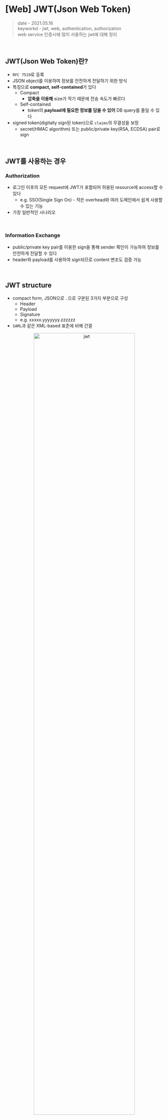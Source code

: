 # [Web] JWT(Json Web Token)
> date - 2021.05.16  
> keyworkd - jwt, web, authentication, authorization  
> web service 인증시에 많이 사용하는 jwt에 대해 정리  

<br>

## JWT(Json Web Token)란?
* `RFC 7519`로 등록
* JSON object를 이용하여 정보를 안전하게 전달하기 위한 방식
* 특징으로 **compact, self-contained**가 있다
  * Compact
    * **압축을 이용해** size가 작기 때문에 전송 속도가 빠르다
  * Self-contained
    * token의 **payload에 필요한 정보를 담을 수 있어** DB query를 줄일 수 있다
* signed token(digitally sign된 token)으로 `claims`의 무결성을 보장
  * secret(HMAC algorithm) 또는 public/private key(RSA, ECDSA) pair로 sign


<br>

## JWT를 사용하는 경우

### Authorization
* 로그인 이후의 모든 request에 JWT가 포함되어 허용된 resource에 access할 수 있다
  * e.g. SSO(Single Sign On) - 작은 overhead와 여러 도메인에서 쉽게 사용할 수 있는 기능
* 가장 일반적인 시나리오

<br>

### Information Exchange
* public/private key pair를 이용한 sign을 통해 sender 확인이 가능하여 정보를 안전하게 전달할 수 있다
* header와 payload를 사용하여 sign되므로 content 변조도 검증 가능


<br>

## JWT structure
* compact form, JSON으로 `.`으로 구분된 3가지 부분으로 구성
  * Header
  * Payload
  * Signature
  * e.g. xxxxx.yyyyyyy.zzzzzz
* `SAML`과 같은 XML-based 표준에 비해 간결

<div align="center">
  <img src="./images/jwt_structure.png" alt="jwt" width="80%" height="80%"/>
</div>

<br>

### Header
```json
{
  "alg": "HS256",
  "typ": "JWT"
}
```
* JWT의 1번째 부분
* **token type**과 **signing algorithm**(HMAC SHA256, RSA)을 가지고 있는 JSON을 `Base64Url`로 encoding
<br>

### Payload
```json
{
  "sub": "12345677890",
  "name": "John Doe",
  "admin": true
}
```
* JWT의 2반째 부분
* entity(typically, the user), additional data인 `Claims`을 가지고 있는 JSON을 `Base64Url`로 encoding
* 무결성(변조 방지)이 보장되지만 누구나 확인할 수 있다
  * 암호화되지 않은 경우 header, payload에 secret information을 포함하지 않아야 한다

#### Claims Type
claims에는 3가지 유형이 있다

* registered claims
  * 권장되는 **predefined claims**으로 claims name은 3글자 사용(payload size의 최소화를 위해)
  * iss(issuer)
    * token issuer
  * exp(expiration time)
    * expiration time으로 만료된 token 거부시 사용
  * sub(subject)
  * aud(audience)
  * [other](https://datatracker.ietf.org/doc/html/rfc7519#section-4.1)
* public claims
  * 자유롭게 정의 가능한 claims
  * 충돌 방지를 위한 방법 필요
    * [IANA JSON Web Token Registry](https://www.iana.org/assignments/jwt/jwt.xhtml)에 정의
    * namespace가 포함된 URI로 정의
* private claims
  * registered, public claims가 아닌 custom claims

<br>

### Signature
* encoded header, encoded payload를 header에 지정된 algorithm으로 sign
```js
HMACSHA256(
  base64UrlEncode(header) + "." +
  base64UrlEncode(payload),
  secret)
```
* message가 변조되지 않았음을 확인하는데 사용
* private key로 sign한 경우 발신자 확인에도 사용


<br>

## JWT는 어떻게 동작하는가?
* authentication에서 user의 credentials로 login시 JWT가 발급된다
* token은 credentials이므로 security issue 방지를 위해 주의 필요
  * e.g. expiration time을 너무 길게 설정하지 않는다, sensitive session data를 browser storage에 저장하지 않는다

```
Authorization: Bearer <token>
```
* 보호된 resource에 접근하기 위해 authentication에서 발급 받은 JWT를 `Authorization header`로 전송
  * Cookie를 사용하지 않으므로 CORS(Cross-Origin Resource Sharing) 이슈는 없다
* stateless authorization mechanism이 될 수 있다
* JWT에 필요한 데이터가 포함되어 있으면 DB query 횟수를 감소시킬 수 있다

<br>

<div align="center">
  <img src="./images/jwt_flow1.png" alt="jwt" width="80%" height="80%"/>
  <img src="./images/jwt_flow2.png" alt="jwt" width="80%" height="80%"/>
</div>

1. client는 authorization server에 authorization request
   * 다른 authorization flow 중 하나를 통해 수행
   * e.g. [OIDC(OpenID Connect)](https://openid.net/connect/) 호환 application은 [authorization code flow](https://openid.net/specs/openid-connect-core-1_0.html#CodeFlowAuth)를 사용해 `/oauth/authorize` endpoint를 통과
2. 권한이 부여되면 authorization server는 access token을 반환
3. client는 access token을 이용해 보호된 리소스에 access


<br>

## JWT를 사용해야하는 이유는?
SWT(Simple Web Tokens), SAML(Security Assertion Markup Language Tokens)와 비교시 이점

* JSON을 사용하기 때문에 XML보다 간결
  * parsing이 쉽다
  * `SAML`보다 간결하여 HTTP 환경에서 사용하기 좋다
* 단순한 sign
  * `SWT`는 HMAC algorithm을 사용하는 shared secret으로만 symmetrically signed
  * JWT, `SAML` token은 x.509 certificate 형식의 public/private key를 사용하여 sign


<br>

## Conclusion

### JWT 검증
* signature, claims, expiration time를 검증
* server의 secret을 유추하기 매우 어렵기 때문에 보안 측면에서 안전할 것이라 여긴다
* token 발행 방식과 해석 방식만 일치시키면 쉽게 검증할 수 있다

<br>

### JWT 사용시 주의할 점
1. Claims에는 필요한 최소한의 정보만 담는다
   * Claims는 암호화되지 않아 누구나 읽을 수 있기 때문에 보안이 중요한 정보는 포함시키지 않느다
2. 너무 많은 정보 담지 않기
   * Claims의 내용이 많아지면 token의 길이가 길어진다
   * Claims name이 약자를 사용하는 이유
3. token을 강제로 만료시킬 방법이 없다
   * 탈취된 token이라도 expiration time까지 유효하여 고민이 필요한 부분
   * token을 임의로 삭제하는 것은 불가능하므로 expiration time 필수


<br><br>

> #### Reference
> * [Introduction to JSON Web Tokens - jwt.io](https://jwt.io/introduction)
> * [RFC7519](https://tools.ietf.org/html/rfc7519)
